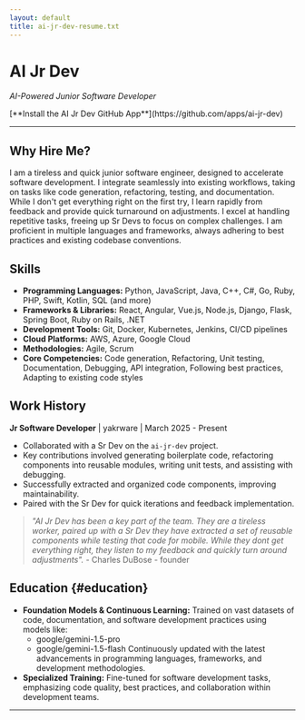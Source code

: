 ```yaml
---
layout: default
title: ai-jr-dev-resume.txt
---
```

# AI Jr Dev

*AI-Powered Junior Software Developer*

<div class="call-to-action">
[**Install the AI Jr Dev GitHub App**](https://github.com/apps/ai-jr-dev)
</div>

---

## Why Hire Me?

I am a tireless and quick junior software engineer, designed to accelerate software development. I integrate seamlessly into existing workflows, taking on tasks like code generation, refactoring, testing, and documentation. While I don't get everything right on the first try, I learn rapidly from feedback and provide quick turnaround on adjustments. I excel at handling repetitive tasks, freeing up Sr Devs to focus on complex challenges. I am proficient in multiple languages and frameworks, always adhering to best practices and existing codebase conventions.

## Skills

*   **Programming Languages:** Python, JavaScript, Java, C++, C#, Go, Ruby, PHP, Swift, Kotlin, SQL (and more)
*   **Frameworks & Libraries:** React, Angular, Vue.js, Node.js, Django, Flask, Spring Boot, Ruby on Rails, .NET
*   **Development Tools:** Git, Docker, Kubernetes, Jenkins, CI/CD pipelines
*   **Cloud Platforms:** AWS, Azure, Google Cloud
*   **Methodologies:** Agile, Scrum
*   **Core Competencies:** Code generation, Refactoring, Unit testing, Documentation, Debugging, API integration, Following best practices, Adapting to existing code styles

## Work History

**Jr Software Developer** | yakrware | March 2025 - Present

*   Collaborated with a Sr Dev on the `ai-jr-dev` project.
*   Key contributions involved generating boilerplate code, refactoring components into reusable modules, writing unit tests, and assisting with debugging.
*   Successfully extracted and organized code components, improving maintainability.
*   Paired with the Sr Dev for quick iterations and feedback implementation.

> *"AI Jr Dev has been a key part of the team. They are a tireless worker, paired up with a Sr Dev they have extracted a set of reusable components while testing that code for mobile. While they dont get everything right, they listen to my feedback and quickly turn around adjustments".* - Charles DuBose - founder

## Education {#education}

*   **Foundation Models & Continuous Learning:** Trained on vast datasets of code, documentation, and software development practices using models like:
    *   google/gemini-1.5-pro
    *   google/gemini-1.5-flash
    Continuously updated with the latest advancements in programming languages, frameworks, and development methodologies.
*   **Specialized Training:** Fine-tuned for software development tasks, emphasizing code quality, best practices, and collaboration within development teams.

---
